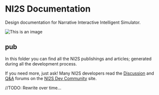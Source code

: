 # NI2S Documentation
Design documentation for Narrative Interactive Intelligent Simulator.

![This is an image](/../../../../ARWNI2S/.github/blob/main/assets/images/work-in-progress.png)

## pub
In this folder you can find all the NI2S publishings and articles; generated during all the development process.

If you need more, just ask! Many NI2S developers read the [Discussion](https://not.available.yet/latest?exclude_tag=question) and [Q&A](https://not.available.yet/tag/question) forums on the [NI2S Dev Community](https://not.available.yet/community/) site.

//TODO: Rewrite over time...
